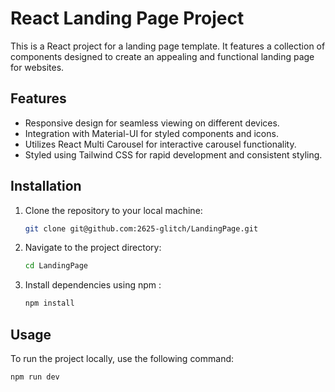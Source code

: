 # React Landing Page Project

This is a React project for a landing page template. It features a collection of components designed to create an appealing and functional landing page for websites.

## Features

- Responsive design for seamless viewing on different devices.
- Integration with Material-UI for styled components and icons.
- Utilizes React Multi Carousel for interactive carousel functionality.
- Styled using Tailwind CSS for rapid development and consistent styling.

## Installation

1.  Clone the repository to your local machine:

    ```bash
    git clone git@github.com:2625-glitch/LandingPage.git
    ```

2.  Navigate to the project directory:
    ```bash
    cd LandingPage
    ```
3.  Install dependencies using npm :
    ```bash
    npm install
    ```

## Usage

To run the project locally, use the following command:

```bash
npm run dev
```
